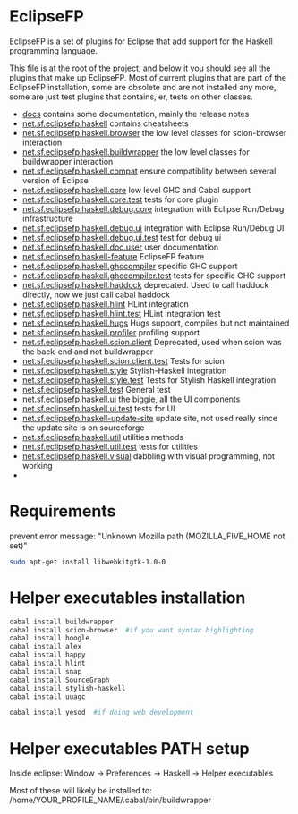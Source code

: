 # EclipseFP

EclipseFP is a set of plugins for Eclipse that add support for the Haskell programming language. 

This file is at the root of the project, and below it you should see all the plugins that make up EclipseFP. Most of current plugins that are part of the EclipseFP installation, some are obsolete and are not installed any more, some are just test plugins that contains, er, tests on other classes.

* [docs](https://github.com/JPMoresmau/eclipsefp/tree/master/docs) contains some documentation, mainly the release notes
* [net.sf.eclipsefp.haskell](https://github.com/JPMoresmau/eclipsefp/tree/master/net.sf.eclipsefp.haskell) contains cheatsheets
* [net.sf.eclipsefp.haskell.browser](https://github.com/JPMoresmau/eclipsefp/tree/master/net.sf.eclipsefp.haskell.browser) the low level classes for scion-browser interaction
* [net.sf.eclipsefp.haskell.buildwrapper](https://github.com/JPMoresmau/eclipsefp/tree/master/net.sf.eclipsefp.haskell.buildwrapper) the low level classes for buildwrapper interaction
* [net.sf.eclipsefp.haskell.compat](https://github.com/JPMoresmau/eclipsefp/tree/master/net.sf.eclipsefp.haskell.compat) ensure compatiblity between several version of Eclipse
* [net.sf.eclipsefp.haskell.core](https://github.com/JPMoresmau/eclipsefp/tree/master/net.sf.eclipsefp.haskell.core) low level GHC and Cabal support
* [net.sf.eclipsefp.haskell.core.test](https://github.com/JPMoresmau/eclipsefp/tree/master/net.sf.eclipsefp.haskell.core.test) tests for core plugin
* [net.sf.eclipsefp.haskell.debug.core](https://github.com/JPMoresmau/eclipsefp/tree/master/net.sf.eclipsefp.haskell.debug.core) integration with Eclipse Run/Debug infrastructure
* [net.sf.eclipsefp.haskell.debug.ui](https://github.com/JPMoresmau/eclipsefp/tree/master/net.sf.eclipsefp.haskell.debug.ui) integration with Eclipse Run/Debug UI
* [net.sf.eclipsefp.haskell.debug.ui.test](https://github.com/JPMoresmau/eclipsefp/tree/master/net.sf.eclipsefp.haskell.debug.ui.test) test for debug ui
* [net.sf.eclipsefp.haskell.doc.user](https://github.com/JPMoresmau/eclipsefp/tree/master/net.sf.eclipsefp.haskell.doc.user) user documentation
* [net.sf.eclipsefp.haskell-feature](https://github.com/JPMoresmau/eclipsefp/tree/master/net.sf.eclipsefp.haskell-feature) EclipseFP feature
* [net.sf.eclipsefp.haskell.ghccompiler](https://github.com/JPMoresmau/eclipsefp/tree/master/net.sf.eclipsefp.haskell.ghccompiler) specific GHC support
* [net.sf.eclipsefp.haskell.ghccompiler.test](https://github.com/JPMoresmau/eclipsefp/tree/master/net.sf.eclipsefp.haskell.ghccompiler.test) tests for specific GHC support
* [net.sf.eclipsefp.haskell.haddock](https://github.com/JPMoresmau/eclipsefp/tree/master/net.sf.eclipsefp.haskell.haddock) deprecated. Used to call haddock directly, now we just call cabal haddock
* [net.sf.eclipsefp.haskell.hlint](https://github.com/JPMoresmau/eclipsefp/tree/master/net.sf.eclipsefp.haskell.hlint) HLint integration
* [net.sf.eclipsefp.haskell.hlint.test](https://github.com/JPMoresmau/eclipsefp/tree/master/net.sf.eclipsefp.haskell.hlint.test) HLint integration test
* [net.sf.eclipsefp.haskell.hugs](https://github.com/JPMoresmau/eclipsefp/tree/master/net.sf.eclipsefp.haskell.hugs) Hugs support, compiles but not maintained
* [net.sf.eclipsefp.haskell.profiler](https://github.com/JPMoresmau/eclipsefp/tree/master/net.sf.eclipsefp.haskell.profiler) profiling support
* [net.sf.eclipsefp.haskell.scion.client](https://github.com/JPMoresmau/eclipsefp/tree/master/net.sf.eclipsefp.haskell.scion.client) Deprecated, used when scion was the back-end and not buildwrapper
* [net.sf.eclipsefp.haskell.scion.client.test](https://github.com/JPMoresmau/eclipsefp/tree/master/net.sf.eclipsefp.haskell.scion.client.test) Tests for scion
* [net.sf.eclipsefp.haskell.style](https://github.com/JPMoresmau/eclipsefp/tree/master/net.sf.eclipsefp.haskell.style) Stylish-Haskell integration
* [net.sf.eclipsefp.haskell.style.test](https://github.com/JPMoresmau/eclipsefp/tree/master/net.sf.eclipsefp.haskell.style.test) Tests for Stylish Haskell integration
* [net.sf.eclipsefp.haskell.test](https://github.com/JPMoresmau/eclipsefp/tree/master/net.sf.eclipsefp.haskell.test) General test
* [net.sf.eclipsefp.haskell.ui](https://github.com/JPMoresmau/eclipsefp/tree/master/net.sf.eclipsefp.haskell.ui) the biggie, all the UI components
* [net.sf.eclipsefp.haskell.ui.test](https://github.com/JPMoresmau/eclipsefp/tree/master/net.sf.eclipsefp.haskell.ui.test) tests for UI
* [net.sf.eclipsefp.haskell-update-site](https://github.com/JPMoresmau/eclipsefp/tree/master/net.sf.eclipsefp.haskell-update-site) update site, not used really since the update site is on sourceforge
* [net.sf.eclipsefp.haskell.util](https://github.com/JPMoresmau/eclipsefp/tree/master/net.sf.eclipsefp.haskell.util) utilities methods
* [net.sf.eclipsefp.haskell.util.test](https://github.com/JPMoresmau/eclipsefp/tree/master/net.sf.eclipsefp.haskell.util.test) tests for utilities
* [net.sf.eclipsefp.haskell.visual](https://github.com/JPMoresmau/eclipsefp/tree/master/net.sf.eclipsefp.haskell.visual) dabbling with visual programming, not working
* 

# Requirements

prevent error message: "Unknown Mozilla path (MOZILLA_FIVE_HOME not set)"
```bash
sudo apt-get install libwebkitgtk-1.0-0 
```

# Helper executables installation

```bash
cabal install buildwrapper
cabal install scion-browser  #if you want syntax highlighting
cabal install hoogle
cabal install alex
cabal install happy
cabal install hlint
cabal install snap
cabal install SourceGraph
cabal install stylish-haskell
cabal install uuagc

cabal install yesod  #if doing web development
```

# Helper executables PATH setup
Inside eclipse:  Window -> Preferences -> Haskell -> Helper executables

Most of these will likely be installed to:
/home/YOUR_PROFILE_NAME/.cabal/bin/buildwrapper






